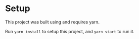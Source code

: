 # Setup

This project was built using and requires yarn.

Run `yarn install` to setup this project, and `yarn start` to run it.

